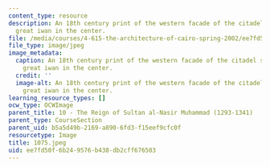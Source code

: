 ```yaml
---
content_type: resource
description: An 18th century print of the western facade of the citadel showing the
  great iwan in the center.
file: /media/courses/4-615-the-architecture-of-cairo-spring-2002/ee7fd50f6b249576b438db2cff676503_1075.jpeg
file_type: image/jpeg
image_metadata:
  caption: An 18th century print of the western facade of the citadel showing the
    great iwan in the center.
  credit: ''
  image-alt: An 18th century print of the western facade of the citadel showing the
    great iwan in the center.
learning_resource_types: []
ocw_type: OCWImage
parent_title: 10 - The Reign of Sultan al-Nasir Muhammad (1293-1341)
parent_type: CourseSection
parent_uid: b5a5d49b-2169-a890-6fd3-f15eef9cfc0f
resourcetype: Image
title: 1075.jpeg
uid: ee7fd50f-6b24-9576-b438-db2cff676503
---
```

